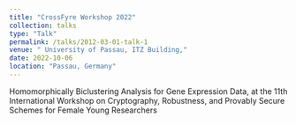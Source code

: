 ```yaml
---
title: "CrossFyre Workshop 2022"
collection: talks
type: "Talk"
permalink: /talks/2012-03-01-talk-1
venue: " University of Passau, ITZ Building,"
date: 2022-10-06 
location: "Passau, Germany"
---
```


Homomorphically Biclustering Analysis for Gene Expression Data, at the 11th International Workshop on Cryptography, Robustness, and Provably Secure Schemes for Female Young Researchers 

